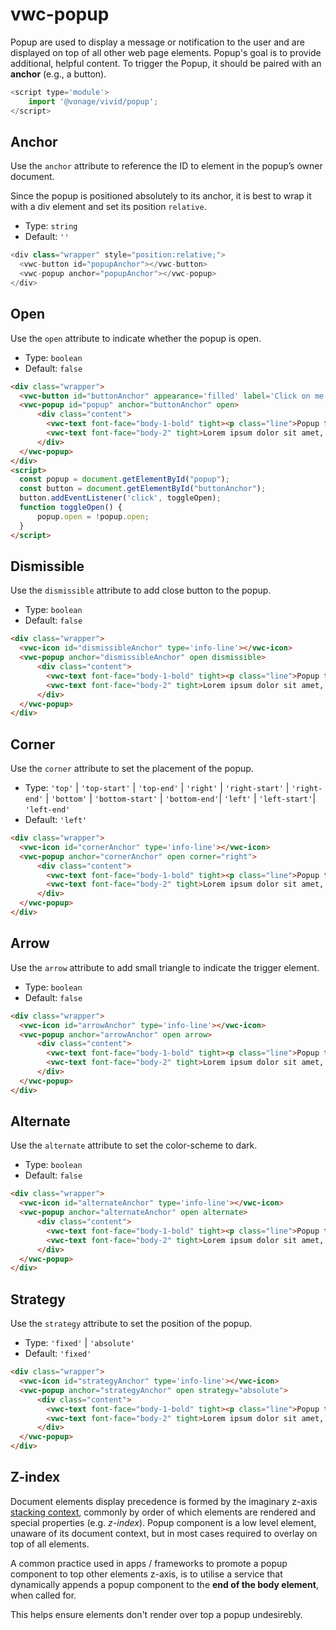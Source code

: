 # vwc-popup

Popup are used to display a message or notification to the user and are displayed on top of all other web page elements.
Popup's goal is to provide additional, helpful content. To trigger the Popup, it should be paired with an **anchor** (e.g., a button). 

```js
<script type='module'>
    import '@vonage/vivid/popup';
</script>
```
## Anchor

Use the `anchor` attribute to reference the ID to element in the popup’s owner document.

Since the popup is positioned absolutely to its anchor, it is best to wrap it with a div element and set its position `relative`.

- Type: `string`
- Default: `''`

```js
<div class="wrapper" style="position:relative;">
  <vwc-button id="popupAnchor"></vwc-button>
  <vwc-popup anchor="popupAnchor"></vwc-popup>
</div>
```
## Open
Use the `open` attribute to indicate whether the popup is open.

- Type: `boolean`
- Default: `false`

```html preview
<div class="wrapper">
  <vwc-button id="buttonAnchor" appearance='filled' label='Click on me!'></vwc-button>
  <vwc-popup id="popup" anchor="buttonAnchor" open>
      <div class="content">
        <vwc-text font-face="body-1-bold" tight><p class="line">Popup title</p></vwc-text>
        <vwc-text font-face="body-2" tight>Lorem ipsum dolor sit amet, consectetur adipiscing elit.</vwc-text>
      </div>
  </vwc-popup>
</div>
<script>
  const popup = document.getElementById("popup");
  const button = document.getElementById("buttonAnchor");
  button.addEventListener('click', toggleOpen);
  function toggleOpen() {
	  popup.open = !popup.open;
  }
</script>

```

## Dismissible

Use the `dismissible` attribute to add close button to the popup.

- Type: `boolean`
- Default: `false`

```html preview
<div class="wrapper">
  <vwc-icon id="dismissibleAnchor" type='info-line'></vwc-icon>
  <vwc-popup anchor="dismissibleAnchor" open dismissible>
      <div class="content">
        <vwc-text font-face="body-1-bold" tight><p class="line">Popup title</p></vwc-text>
        <vwc-text font-face="body-2" tight>Lorem ipsum dolor sit amet, consectetur adipiscing elit.</vwc-text>
      </div>
  </vwc-popup>
</div>

```

## Corner

Use the `corner` attribute to set the placement of the popup.

- Type: `'top'` | `'top-start'` | `'top-end'` | `'right'` | `'right-start'` | `'right-end'` | `'bottom'` | `'bottom-start'` | `'bottom-end'`| `'left'` | `'left-start'`| `'left-end'`
- Default: `'left'`

```html preview
<div class="wrapper">
  <vwc-icon id="cornerAnchor" type='info-line'></vwc-icon>
  <vwc-popup anchor="cornerAnchor" open corner="right">
      <div class="content">
        <vwc-text font-face="body-1-bold" tight><p class="line">Popup title</p></vwc-text>
        <vwc-text font-face="body-2" tight>Lorem ipsum dolor sit amet, consectetur adipiscing elit.</vwc-text>
      </div>
  </vwc-popup>
</div>

```

## Arrow
Use the `arrow` attribute to add small triangle to indicate the trigger element.

- Type: `boolean`
- Default: `false`

```html preview
<div class="wrapper">
  <vwc-icon id="arrowAnchor" type='info-line'></vwc-icon>
  <vwc-popup anchor="arrowAnchor" open arrow>
      <div class="content">
        <vwc-text font-face="body-1-bold" tight><p class="line">Popup title</p></vwc-text>
        <vwc-text font-face="body-2" tight>Lorem ipsum dolor sit amet, consectetur adipiscing elit.</vwc-text>
      </div>
  </vwc-popup>
</div>

```
## Alternate
Use the `alternate` attribute to set the color-scheme to dark.

- Type: `boolean`
- Default: `false`

```html preview
<div class="wrapper">
  <vwc-icon id="alternateAnchor" type='info-line'></vwc-icon>
  <vwc-popup anchor="alternateAnchor" open alternate>
      <div class="content">
        <vwc-text font-face="body-1-bold" tight><p class="line">Popup title</p></vwc-text>
        <vwc-text font-face="body-2" tight>Lorem ipsum dolor sit amet, consectetur adipiscing elit.</vwc-text>
      </div>
  </vwc-popup>
</div>

```
## Strategy
Use the `strategy` attribute to set the position of the popup.

- Type: `'fixed'` | `'absolute'`
- Default: `'fixed'`

```html preview
<div class="wrapper">
  <vwc-icon id="strategyAnchor" type='info-line'></vwc-icon>
  <vwc-popup anchor="strategyAnchor" open strategy="absolute">
      <div class="content">
        <vwc-text font-face="body-1-bold" tight><p class="line">Popup title</p></vwc-text>
        <vwc-text font-face="body-2" tight>Lorem ipsum dolor sit amet, consectetur adipiscing elit.</vwc-text>
      </div>
  </vwc-popup>
</div>

```
## Z-index

Document elements display precedence is formed by the imaginary z-axis [stacking context](https://developer.mozilla.org/en-US/docs/Web/CSS/CSS_Positioning/Understanding_z_index/The_stacking_context), commonly by order of which elements are rendered and special properties (e.g. _z-index_).
Popup component is a low level element, unaware of its document context, but in most cases required to overlay on top of all elements.

A common practice used in apps / frameworks to promote a popup component to top other elements z-axis, is to utilise a service that dynamically appends a popup component to the **end of the body element**, when called for.

This helps ensure elements don't render over top a popup undesirebly.


<style>
  .content {
    width: 200px;
    text-align: left;
    padding: 1rem;
	}
  .line {
    border-bottom: 1px solid var(--vvd-color-neutral-40);
    padding-bottom: 0.5rem;
    margin-bottom: 0.5rem;
  }
  .wrapper{
    position: relative;
    height: 100px;
    display: flex;
    align-items: center;
    justify-content: center;
    background-color: var(--vvd-color-neutral-10);
  }
</style>
